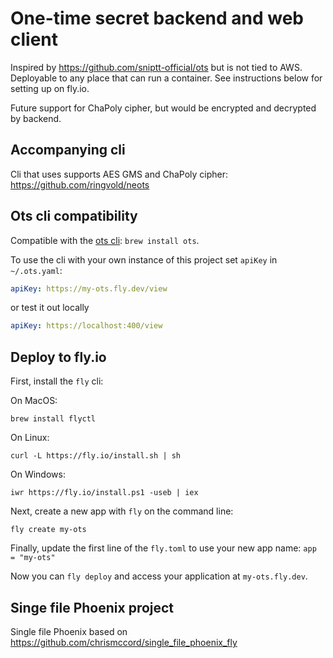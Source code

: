 # One-time secret backend and web client

Inspired by https://github.com/sniptt-official/ots but is not tied to AWS.
Deployable to any place that can run a container. See instructions below for setting up on fly.io.

Future support for ChaPoly cipher, but would be encrypted and decrypted by backend.

## Accompanying cli

Cli that uses supports AES GMS and ChaPoly cipher: https://github.com/ringvold/neots

## Ots cli compatibility

Compatible with the [ots cli](https://github.com/sniptt-official/ots): `brew install ots`. 

To use the cli with your own instance of this project set `apiKey` in `~/.ots.yaml`:

```yaml
apiKey: https://my-ots.fly.dev/view
```
or test it out locally

```yaml
apiKey: https://localhost:400/view
```

## Deploy to fly.io

First, install the `fly` cli:

On MacOS:

```shell
brew install flyctl
```

On Linux:

```shell
curl -L https://fly.io/install.sh | sh
```

On Windows:

```shell
iwr https://fly.io/install.ps1 -useb | iex
```

Next, create a new app with `fly` on the command line:


```shell
fly create my-ots
```

Finally, update the first line of the `fly.toml` to use your new app name: `app = "my-ots"`

Now you can `fly deploy` and access your application at `my-ots.fly.dev`.

## Singe file Phoenix project

Single file Phoenix based on https://github.com/chrismccord/single_file_phoenix_fly
